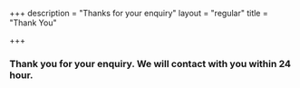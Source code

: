 +++
description = "Thanks for your enquiry"
layout = "regular"
title = "Thank You"

+++
### Thank you for your enquiry. We will contact with you within 24 hour.
